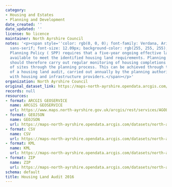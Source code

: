```yaml
---
category:
- Housing and Estates
- Planning and Development
date_created: ''
date_updated: ''
license: No licence
maintainer: North Ayrshire Council
notes: '<p><span style=''color: rgb(0, 0, 0); font-family: Verdana, Arial, Helvetica,
  sans-serif; font-size: 12.09px; background-color: rgb(255, 255, 255);''>Scottish
  Planning Policy ( SPP) requires that a five-year ongoing effective land supply is
  available to meet the identified housing land requirements. Planning authorities
  should therefore carry out regular monitoring of housing completions and the progress
  of sites through the planning process. This can be achieved through the preparation
  of a housing land audit, carried out annually by the planning authority in conjunction
  with housing and infrastructure providers.</span></p>'
organization: North Ayrshire Council
original_dataset_link: https://maps-north-ayrshire.opendata.arcgis.com/maps/north-ayrshire::housing-land-audit-2016
records: null
resources:
- format: ARCGIS GEOSERVICE
  name: ARCGIS GEOSERVICE
  url: https://www.maps.north-ayrshire.gov.uk/arcgis/rest/services/AGOL/Open_Data_Portal2/MapServer/13
- format: GEOJSON
  name: GEOJSON
  url: https://maps-north-ayrshire.opendata.arcgis.com/datasets/north-ayrshire::housing-land-audit-2016.geojson?outSR=%7B%22latestWkid%22%3A27700%2C%22wkid%22%3A27700%7D
- format: CSV
  name: CSV
  url: https://maps-north-ayrshire.opendata.arcgis.com/datasets/north-ayrshire::housing-land-audit-2016.csv?outSR=%7B%22latestWkid%22%3A27700%2C%22wkid%22%3A27700%7D
- format: KML
  name: KML
  url: https://maps-north-ayrshire.opendata.arcgis.com/datasets/north-ayrshire::housing-land-audit-2016.kml?outSR=%7B%22latestWkid%22%3A27700%2C%22wkid%22%3A27700%7D
- format: ZIP
  name: ZIP
  url: https://maps-north-ayrshire.opendata.arcgis.com/datasets/north-ayrshire::housing-land-audit-2016.zip?outSR=%7B%22latestWkid%22%3A27700%2C%22wkid%22%3A27700%7D
schema: default
title: Housing Land Audit 2016
---
```

